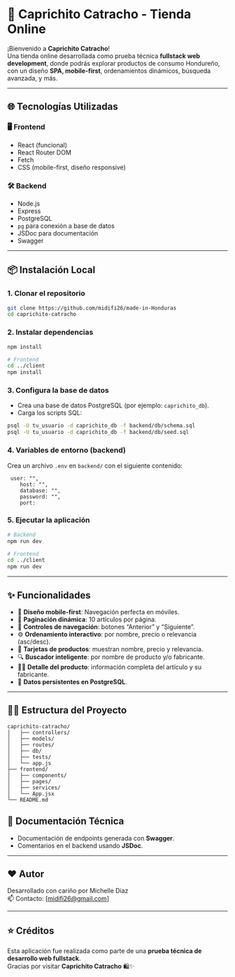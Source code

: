 # 💄 Caprichito Catracho - Tienda Online

¡Bienvenido a **Caprichito Catracho**!  
Una tienda online desarrollada como prueba técnica **fullstack web development**, donde podrás explorar productos de consumo Hondureño, con un diseño **SPA, mobile-first**, ordenamientos dinámicos, búsqueda avanzada, y más.

---

## 🌐 Tecnologías Utilizadas

### 🖥️ Frontend
- React (funcional)
- React Router DOM
- Fetch
- CSS (mobile-first, diseño responsive)

### 🛠️ Backend
- Node.js
- Express
- PostgreSQL
- `pg` para conexión a base de datos
- JSDoc para documentación
- Swagger

---

## 📦 Instalación Local

### 1. Clonar el repositorio

```bash
git clone https://github.com/midifi26/made-in-Honduras
cd caprichito-catracho
```

### 2. Instalar dependencias

```bash
npm install

# Frontend
cd ../client
npm install
```

### 3. Configura la base de datos

- Crea una base de datos PostgreSQL (por ejemplo: `caprichito_db`).
- Carga los scripts SQL:

```bash
psql -U tu_usuario -d caprichito_db -f backend/db/schema.sql
psql -U tu_usuario -d caprichito_db -f backend/db/seed.sql
```

### 4. Variables de entorno (backend)

Crea un archivo `.env` en `backend/` con el siguiente contenido:

```env
 user: "", 
    host: "", 
    database: "", 
    password: "",
    port: 
```

### 5. Ejecutar la aplicación

```bash
# Backend
npm run dev

# Frontend
cd ../client
npm run dev
```
---

## ✨ Funcionalidades

- 📱 **Diseño mobile-first**: Navegación perfecta en móviles.
- 🔄 **Paginación dinámica**: 10 artículos por página.
- 🧭 **Controles de navegación**: botones “Anterior” y “Siguiente”.
- ⚙️ **Ordenamiento interactivo**: por nombre, precio o relevancia (asc/desc).
- 🧾 **Tarjetas de productos**: muestran nombre, precio y relevancia.
- 🔍 **Buscador inteligente**: por nombre de producto y/o fabricante.
- 🧑‍🏭 **Detalle del producto**: información completa del artículo y su fabricante.
- 💾 **Datos persistentes en PostgreSQL**.

---

## 🧑‍💻 Estructura del Proyecto

```
caprichito-catracho/
│   ├── controllers/
│   ├── models/
│   ├── routes/
│   ├── db/
│   ├── tests/
│   └── app.js
├── frontend/
│   ├── components/
│   ├── pages/
│   ├── services/
│   └── App.jsx
└── README.md
```


## 📄 Documentación Técnica

- Documentación de endpoints generada con **Swagger**.
- Comentarios en el backend usando **JSDoc**.
---

## ❤️ Autor

Desarrollado con cariño por Michelle Diaz  
📫 Contacto: [midifi26@gmail.com]

---

## ⭐ Créditos

Esta aplicación fue realizada como parte de una **prueba técnica de desarrollo web fullstack**.  
Gracias por visitar **Caprichito Catracho** 🛍️✨
